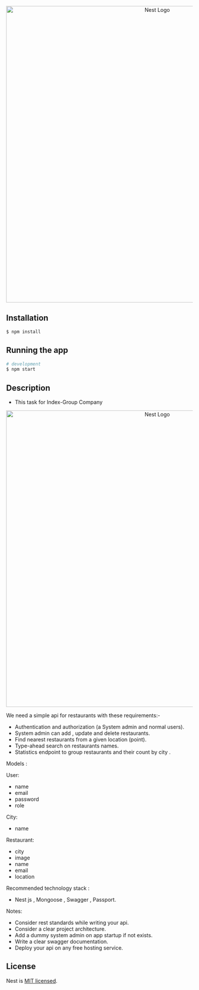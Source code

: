 <p align="center">
  <a href="https://github.com/Hisham-TK?tab=repositories" target="blank"><img src="https://dvqlxo2m2q99q.cloudfront.net/000_clients/909352/file/9093529NOJAijK.png" width="800" alt="Nest Logo" /></a>
</p>

## Installation

```bash
$ npm install
```

## Running the app

```bash
# development
$ npm start
```

## Description

- This task for Index-Group Company

<p align="center">
 <img src="https://i.ibb.co/6Hxz1Dm/My-first-service.jpg" width="800" alt="Nest Logo" />
</p>
<!-- ![Service Overview](https://i.ibb.co/6Hxz1Dm/My-first-service.jpg) -->

We need a simple api for restaurants with these requirements:-

- Authentication and authorization (a System admin and normal users).
- System admin can add , update and delete restaurants.
- Find nearest restaurants from a given location (point).
- Type-ahead search on restaurants names.
- Statistics endpoint to group restaurants and their count by city .

Models :

User:

- name
- email
- password
- role

City:

- name

Restaurant:

- city
- image
- name
- email
- location

Recommended technology stack :

- Nest js , Mongoose , Swagger , Passport.

Notes:

- Consider rest standards while writing your api.
- Consider a clear project architecture.
- Add a dummy system admin on app startup if not exists.
- Write a clear swagger documentation.
- Deploy your api on any free hosting service.

## License

Nest is [MIT licensed](LICENSE).
